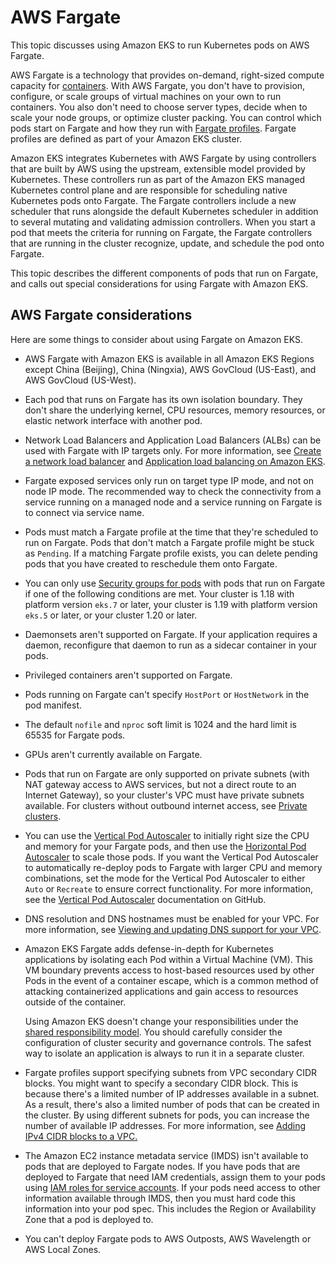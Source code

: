 # AWS Fargate<a name="fargate"></a>

This topic discusses using Amazon EKS to run Kubernetes pods on AWS Fargate\.

AWS Fargate is a technology that provides on\-demand, right\-sized compute capacity for [containers](https://aws.amazon.com/what-are-containers)\. With AWS Fargate, you don't have to provision, configure, or scale groups of virtual machines on your own to run containers\. You also don't need to choose server types, decide when to scale your node groups, or optimize cluster packing\. You can control which pods start on Fargate and how they run with [Fargate profiles](fargate-profile.md)\. Fargate profiles are defined as part of your Amazon EKS cluster\.

Amazon EKS integrates Kubernetes with AWS Fargate by using controllers that are built by AWS using the upstream, extensible model provided by Kubernetes\. These controllers run as part of the Amazon EKS managed Kubernetes control plane and are responsible for scheduling native Kubernetes pods onto Fargate\. The Fargate controllers include a new scheduler that runs alongside the default Kubernetes scheduler in addition to several mutating and validating admission controllers\. When you start a pod that meets the criteria for running on Fargate, the Fargate controllers that are running in the cluster recognize, update, and schedule the pod onto Fargate\.

This topic describes the different components of pods that run on Fargate, and calls out special considerations for using Fargate with Amazon EKS\.

## AWS Fargate considerations<a name="fargate-considerations"></a>

Here are some things to consider about using Fargate on Amazon EKS\.
+ AWS Fargate with Amazon EKS is available in all Amazon EKS Regions except China \(Beijing\), China \(Ningxia\), AWS GovCloud \(US\-East\), and AWS GovCloud \(US\-West\)\.
+ Each pod that runs on Fargate has its own isolation boundary\. They don't share the underlying kernel, CPU resources, memory resources, or elastic network interface with another pod\.
+ Network Load Balancers and Application Load Balancers \(ALBs\) can be used with Fargate with IP targets only\. For more information, see [Create a network load balancer](network-load-balancing.md#network-load-balancer) and [Application load balancing on Amazon EKS](alb-ingress.md)\. 
+ Fargate exposed services only run on target type IP mode, and not on node IP mode\. The recommended way to check the connectivity from a service running on a managed node and a service running on Fargate is to connect via service name\.
+ Pods must match a Fargate profile at the time that they're scheduled to run on Fargate\. Pods that don't match a Fargate profile might be stuck as `Pending`\. If a matching Fargate profile exists, you can delete pending pods that you have created to reschedule them onto Fargate\.
+ You can only use [Security groups for pods](security-groups-for-pods.md) with pods that run on Fargate if one of the following conditions are met\. Your cluster is 1\.18 with platform version `eks.7` or later, your cluster is 1\.19 with platform version `eks.5` or later, or your cluster 1\.20 or later\. 
+ Daemonsets aren't supported on Fargate\. If your application requires a daemon, reconfigure that daemon to run as a sidecar container in your pods\.
+ Privileged containers aren't supported on Fargate\.
+ Pods running on Fargate can't specify `HostPort` or `HostNetwork` in the pod manifest\.
+ The default `nofile` and `nproc` soft limit is 1024 and the hard limit is 65535 for Fargate pods\.
+ GPUs aren't currently available on Fargate\.
+ Pods that run on Fargate are only supported on private subnets \(with NAT gateway access to AWS services, but not a direct route to an Internet Gateway\), so your cluster's VPC must have private subnets available\. For clusters without outbound internet access, see [Private clusters](private-clusters.md)\.
+ You can use the [Vertical Pod Autoscaler](vertical-pod-autoscaler.md) to initially right size the CPU and memory for your Fargate pods, and then use the [Horizontal Pod Autoscaler](horizontal-pod-autoscaler.md) to scale those pods\. If you want the Vertical Pod Autoscaler to automatically re\-deploy pods to Fargate with larger CPU and memory combinations, set the mode for the Vertical Pod Autoscaler to either `Auto` or `Recreate` to ensure correct functionality\. For more information, see the [Vertical Pod Autoscaler](https://github.com/kubernetes/autoscaler/tree/master/vertical-pod-autoscaler#quick-start) documentation on GitHub\.
+ DNS resolution and DNS hostnames must be enabled for your VPC\. For more information, see [Viewing and updating DNS support for your VPC](https://docs.aws.amazon.com/vpc/latest/userguide/vpc-dns.html#vpc-dns-updating)\.
+ Amazon EKS Fargate adds defense\-in\-depth for Kubernetes applications by isolating each Pod within a Virtual Machine \(VM\)\. This VM boundary prevents access to host\-based resources used by other Pods in the event of a container escape, which is a common method of attacking containerized applications and gain access to resources outside of the container\.

  Using Amazon EKS doesn't change your responsibilities under the [shared responsibility model](security.md)\. You should carefully consider the configuration of cluster security and governance controls\. The safest way to isolate an application is always to run it in a separate cluster\.
+ Fargate profiles support specifying subnets from VPC secondary CIDR blocks\. You might want to specify a secondary CIDR block\. This is because there's a limited number of IP addresses available in a subnet\. As a result, there's also a limited number of pods that can be created in the cluster\. By using different subnets for pods, you can increase the number of available IP addresses\. For more information, see [Adding IPv4 CIDR blocks to a VPC\.](https://docs.aws.amazon.com/vpc/latest/userguide/VPC_Subnets.html#vpc-resize)
+ The Amazon EC2 instance metadata service \(IMDS\) isn't available to pods that are deployed to Fargate nodes\. If you have pods that are deployed to Fargate that need IAM credentials, assign them to your pods using [IAM roles for service accounts](iam-roles-for-service-accounts.md)\. If your pods need access to other information available through IMDS, then you must hard code this information into your pod spec\. This includes the Region or Availability Zone that a pod is deployed to\.
+ You can't deploy Fargate pods to AWS Outposts, AWS Wavelength or AWS Local Zones\.